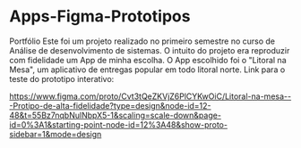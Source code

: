 # Apps-Figma-Prototipos
Portfólio
Este foi um projeto realizado no primeiro semestre no curso de Análise de desenvolvimento de sistemas. O intuito do projeto era reproduzir com fidelidade um App de minha escolha. 
O App escolhido foi o "Litoral na Mesa", um aplicativo de entregas popular em todo litoral norte.
Link para o teste do prototipo interativo:

https://www.figma.com/proto/Cvt3tQeZKVjZ6PlCYKwOiC/Litoral-na-mesa---Protipo-de-alta-fidelidade?type=design&node-id=12-48&t=55Bz7nqbNulNbpX5-1&scaling=scale-down&page-id=0%3A1&starting-point-node-id=12%3A48&show-proto-sidebar=1&mode=design

